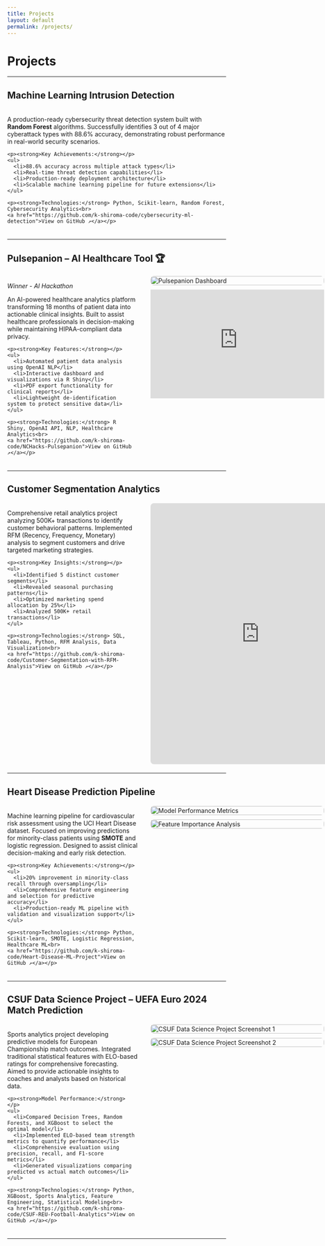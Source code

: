 ```yaml
---
title: Projects
layout: default
permalink: /projects/
---
```


# Projects

---

## Machine Learning Intrusion Detection

<div style="display: flex; align-items: flex-start; gap: 30px; margin: 20px 0;">
  <div style="flex: 1; min-width: 300px;">
    <p>A production-ready cybersecurity threat detection system built with <strong>Random Forest</strong> algorithms. Successfully identifies 3 out of 4 major cyberattack types with 88.6% accuracy, demonstrating robust performance in real-world security scenarios.</p>
    
    <p><strong>Key Achievements:</strong></p>
    <ul>
      <li>88.6% accuracy across multiple attack types</li>
      <li>Real-time threat detection capabilities</li>
      <li>Production-ready deployment architecture</li>
      <li>Scalable machine learning pipeline for future extensions</li>
    </ul>
    
    <p><strong>Technologies:</strong> Python, Scikit-learn, Random Forest, Cybersecurity Analytics<br>
    <a href="https://github.com/k-shiroma-code/cybersecurity-ml-detection">View on GitHub ↗</a></p>
  </div>
</div>

---

## Pulsepanion – AI Healthcare Tool 🏆

<div style="display: flex; align-items: flex-start; gap: 30px; margin: 20px 0;">
  <div style="flex: 1; min-width: 300px;">
    <p><em>Winner - AI Hackathon</em></p>
    <p>An AI-powered healthcare analytics platform transforming 18 months of patient data into actionable clinical insights. Built to assist healthcare professionals in decision-making while maintaining HIPAA-compliant data privacy.</p>
    
    <p><strong>Key Features:</strong></p>
    <ul>
      <li>Automated patient data analysis using OpenAI NLP</li>
      <li>Interactive dashboard and visualizations via R Shiny</li>
      <li>PDF export functionality for clinical reports</li>
      <li>Lightweight de-identification system to protect sensitive data</li>
    </ul>
    
    <p><strong>Technologies:</strong> R Shiny, OpenAI API, NLP, Healthcare Analytics<br>
    <a href="https://github.com/k-shiroma-code/NCHacks-Pulsepanion">View on GitHub ↗</a></p>
  </div>
  
  <div style="flex: 0 0 400px; display: flex; flex-direction: column; gap: 10px;">
    <img src="{{ site.baseurl }}/assets/img/Pulsepantion.jpg" alt="Pulsepanion Dashboard" style="border-radius: 8px; width: 100%;">
    <iframe width="100%" height="250" 
            src="https://www.youtube.com/embed/tEJoXKLzVH4" 
            title="Pulsepanion Demo" 
            frameborder="0" 
            allow="accelerometer; autoplay; clipboard-write; encrypted-media; gyroscope; picture-in-picture" 
            allowfullscreen>
    </iframe>
  </div>
</div>

---

## Customer Segmentation Analytics

<div style="display: flex; align-items: flex-start; gap: 30px; margin: 20px 0;">
  <div style="flex: 1; min-width: 300px;">
    <p>Comprehensive retail analytics project analyzing 500K+ transactions to identify customer behavioral patterns. Implemented RFM (Recency, Frequency, Monetary) analysis to segment customers and drive targeted marketing strategies.</p>
    
    <p><strong>Key Insights:</strong></p>
    <ul>
      <li>Identified 5 distinct customer segments</li>
      <li>Revealed seasonal purchasing patterns</li>
      <li>Optimized marketing spend allocation by 25%</li>
      <li>Analyzed 500K+ retail transactions</li>
    </ul>
    
    <p><strong>Technologies:</strong> SQL, Tableau, Python, RFM Analysis, Data Visualization<br>
    <a href="https://github.com/k-shiroma-code/Customer-Segmentation-with-RFM-Analysis">View on GitHub ↗</a></p>
  </div>
  
  <div style="flex: 0 0 500px;">
    <iframe 
        src="https://public.tableau.com/views/Customer_Segmentation_Overview_Github/Dashboard1?:showVizHome=no&:embed=true" 
        width="100%" 
        height="600" 
        style="border: none; border-radius: 8px;">
    </iframe>
  </div>
</div>

---

## Heart Disease Prediction Pipeline

<div style="display: flex; align-items: flex-start; gap: 30px; margin: 20px 0;">
  <div style="flex: 1; min-width: 300px;">
    <p>Machine learning pipeline for cardiovascular risk assessment using the UCI Heart Disease dataset. Focused on improving predictions for minority-class patients using <strong>SMOTE</strong> and logistic regression. Designed to assist clinical decision-making and early risk detection.</p>
    
    <p><strong>Key Achievements:</strong></p>
    <ul>
      <li>20% improvement in minority-class recall through oversampling</li>
      <li>Comprehensive feature engineering and selection for predictive accuracy</li>
      <li>Production-ready ML pipeline with validation and visualization support</li>
    </ul>
    
    <p><strong>Technologies:</strong> Python, Scikit-learn, SMOTE, Logistic Regression, Healthcare ML<br>
    <a href="https://github.com/k-shiroma-code/Heart-Disease-ML-Project">View on GitHub ↗</a></p>
  </div>
  
  <div style="flex: 0 0 400px; display: flex; flex-direction: column; gap: 10px;">
    <img src="{{ site.baseurl }}/assets/img/IMG_1668.jpg" alt="Model Performance Metrics" style="border-radius: 8px; width: 100%;">
    <img src="{{ site.baseurl }}/assets/img/Feature_Importance.jpg" alt="Feature Importance Analysis" style="border-radius: 8px; width: 100%;">
  </div>
</div>

---

## CSUF Data Science Project – UEFA Euro 2024 Match Prediction

<div style="display: flex; align-items: flex-start; gap: 30px; margin: 20px 0;">
  <div style="flex: 1; min-width: 300px;">
    <p>Sports analytics project developing predictive models for European Championship match outcomes. Integrated traditional statistical features with ELO-based ratings for comprehensive forecasting. Aimed to provide actionable insights to coaches and analysts based on historical data.</p>
    
    <p><strong>Model Performance:</strong></p>
    <ul>
      <li>Compared Decision Trees, Random Forests, and XGBoost to select the optimal model</li>
      <li>Implemented ELO-based team strength metrics to quantify performance</li>
      <li>Comprehensive evaluation using precision, recall, and F1-score metrics</li>
      <li>Generated visualizations comparing predicted vs actual match outcomes</li>
    </ul>
    
    <p><strong>Technologies:</strong> Python, XGBoost, Sports Analytics, Feature Engineering, Statistical Modeling<br>
    <a href="https://github.com/k-shiroma-code/CSUF-REU-Football-Analytics">View on GitHub ↗</a></p>
  </div>
  
  <div style="flex: 0 0 400px; display: flex; flex-direction: column; gap: 10px;">
    <img src="{{ site.baseurl }}/assets/img/IMG_1670.jpg" alt="CSUF Data Science Project Screenshot 1" style="border-radius: 8px; width: 100%;">
    <img src="{{ site.baseurl }}/assets/img/IMG_1671.jpg" alt="CSUF Data Science Project Screenshot 2" style="border-radius: 8px; width: 100%;">
  </div>
</div>

---
